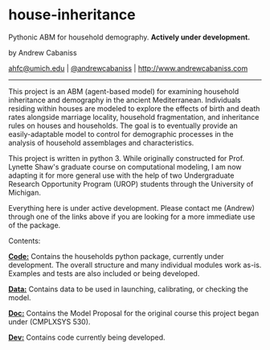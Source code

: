 # house-inheritance

Pythonic ABM for household demography. __Actively under development.__

by Andrew Cabaniss

<ahfc@umich.edu> | [@andrewcabaniss](http://www.twitter.com/AndrewCabaniss) | <http://www.andrewcabaniss.com>

----------

This project is an ABM (agent-based model) for examining household inheritance and demography in the ancient Mediterranean. Individuals residing within houses are modeled to explore the effects of birth and death rates alongside marriage locality, household fragmentation, and inheritance rules on houses and households. The goal is to eventually provide an easily-adaptable model to control for demographic processes in the analysis of household assemblages and characteristics.

This project is written in python 3. While originally constructed for Prof. Lynette Shaw's graduate course on computational modeling, I am now adapting it for more general use with the help of two Undergraduate Research Opportunity Program (UROP) students through the University of Michigan.

Everything here is under active development. Please contact me (Andrew) through one of the links above if you are looking for a more immediate use of the package.

Contents:


[**Code:**](code/README.md) Contains the households python package, currently under development. The overall structure and many individual modules work as-is. Examples and tests are also included or being developed.

[**Data:**](data/demo/DemographyData.md) Contains data to be used in launching, calibrating, or checking the model.

[**Doc:**](doc/ModelProposal.md) Contains the Model Proposal for the original course this project began under (CMPLXSYS 530).

[**Dev:**](dev/README.md) Contains code currently being developed.
